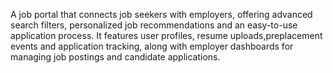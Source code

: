A job portal that connects job seekers with employers, offering advanced search filters, personalized job recommendations and an easy-to-use application process. It features user profiles, resume uploads,preplacement events and application tracking, along with employer dashboards for managing job postings and candidate applications.

